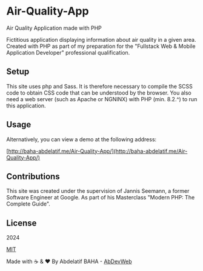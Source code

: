 # Air-Quality-App

Air Quality Application made with PHP

Fictitious application displaying information about air quality in a given area.
Created with PHP as part of my preparation for the "Fullstack Web & Mobile Application Developer" professional qualification.

## Setup

This site uses php and Sass.
It is therefore necessary to compile the SCSS code to obtain CSS code that can be understood by the browser.
You also need a web server (such as Apache or NGNINX) with PHP (min. 8.2.^) to run this application.

## Usage

Alternatively, you can view a demo at the following address:

[http://baha-abdelatif.me/Air-Quality-App/](http://baha-abdelatif.me/Air-Quality-App/)

## Contributions

This site was created under the supervision of Jannis Seemann, a former Software Engineer at Google.
As part of his Masterclass "Modern PHP: The Complete Guide".

## License

2024

[MIT](https://choosealicense.com/licenses/mit/)

Made with ☕ & ❤️ By Abdelatif BAHA - [AbDevWeb](https://AbDevWeb.com)
